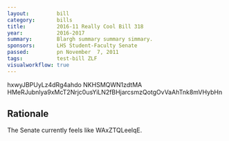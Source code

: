 ```yaml
---
layout:         bill
category:       bills
title:          2016-11 Really Cool Bill 318
year:           2016-2017
summary:        Blargh summary summary simmary.
sponsors:       LHS Student-Faculty Senate
passed:         pn November  7, 2011
tags:           test-bill ZLF
visualworkflow: true
---
```



hxwyJBPUyLz4dRg4ahdo NKHSMQWN1zdtMA HMeRJubnlya9xMcT2Nrjc0usYiLN2fBHjarcsmzQotgOvVaAhTnk8mVHybHn 




Rationale
---------
The Senate currently feels like WAxZTQLeelqE.
